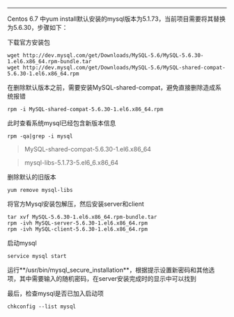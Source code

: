 <!--
author: jibo
date: 2016-06-02
title: CentOS 6.7 安装 Mysql 5.6.30
tags: centos, mysql
category: Notes
status: publish
summary:
-->

---
Centos 6.7 中yum install默认安装的mysql版本为5.1.73，当前项目需要将其替换为5.6.30，步骤如下：

下载官方安装包
```
wget http://dev.mysql.com/get/Downloads/MySQL-5.6/MySQL-5.6.30-1.el6.x86_64.rpm-bundle.tar
wget http://dev.mysql.com/get/Downloads/MySQL-5.6/MySQL-shared-compat-5.6.30-1.el6.x86_64.rpm
```
在删除默认版本之前，需要安装MySQL-shared-compat，避免直接删除造成系统报错
```
rpm -i MySQL-shared-compat-5.6.30-1.el6.x86_64.rpm
```
此时查看系统mysql已经包含新版本信息
```
rpm -qa|grep -i mysql
```

>MySQL-shared-compat-5.6.30-1.el6.x86_64

>mysql-libs-5.1.73-5.el6_6.x86_64

删除默认的旧版本
```
yum remove mysql-libs
```
将官方Mysql安装包解压，然后安装server和client
```
tar xvf MySQL-5.6.30-1.el6.x86_64.rpm-bundle.tar
rpm -ivh MySQL-server-5.6.30-1.el6.x86_64.rpm
rpm -ivh MySQL-client-5.6.30-1.el6.x86_64.rpm 
```
启动mysql
```
service mysql start
```
运行**/usr/bin/mysql_secure_installation**，根据提示设置新密码和其他选项，其中需要输入的随机密码，在server安装完成时的显示中可以找到

最后，检查mysql是否已加入启动项
```
chkconfig --list mysql
```

